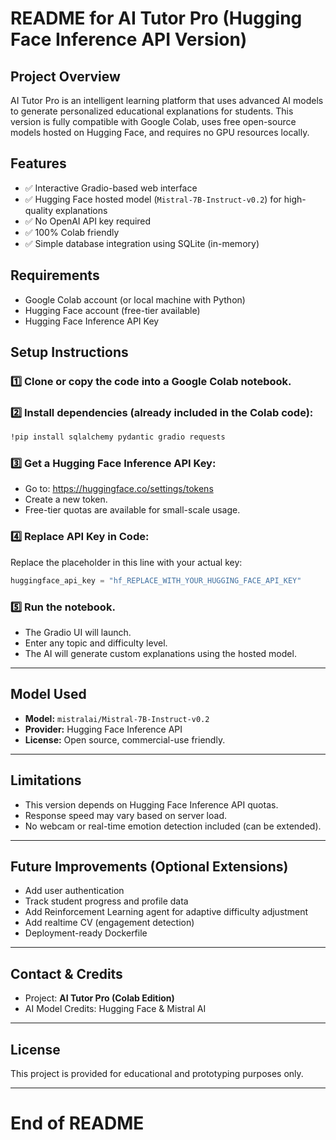 # README for AI Tutor Pro (Hugging Face Inference API Version)

## Project Overview
AI Tutor Pro is an intelligent learning platform that uses advanced AI models to generate personalized educational explanations for students. This version is fully compatible with Google Colab, uses free open-source models hosted on Hugging Face, and requires no GPU resources locally.

## Features
- ✅ Interactive Gradio-based web interface
- ✅ Hugging Face hosted model (`Mistral-7B-Instruct-v0.2`) for high-quality explanations
- ✅ No OpenAI API key required
- ✅ 100% Colab friendly
- ✅ Simple database integration using SQLite (in-memory)

## Requirements
- Google Colab account (or local machine with Python)
- Hugging Face account (free-tier available)
- Hugging Face Inference API Key

## Setup Instructions

### 1️⃣ Clone or copy the code into a Google Colab notebook.

### 2️⃣ Install dependencies (already included in the Colab code):
```bash
!pip install sqlalchemy pydantic gradio requests
```

### 3️⃣ Get a Hugging Face Inference API Key:
- Go to: https://huggingface.co/settings/tokens
- Create a new token.
- Free-tier quotas are available for small-scale usage.

### 4️⃣ Replace API Key in Code:
Replace the placeholder in this line with your actual key:
```python
huggingface_api_key = "hf_REPLACE_WITH_YOUR_HUGGING_FACE_API_KEY"
```

### 5️⃣ Run the notebook.
- The Gradio UI will launch.
- Enter any topic and difficulty level.
- The AI will generate custom explanations using the hosted model.

---

## Model Used
- **Model:** `mistralai/Mistral-7B-Instruct-v0.2`
- **Provider:** Hugging Face Inference API
- **License:** Open source, commercial-use friendly.

---

## Limitations
- This version depends on Hugging Face Inference API quotas.
- Response speed may vary based on server load.
- No webcam or real-time emotion detection included (can be extended).

---

## Future Improvements (Optional Extensions)
- Add user authentication
- Track student progress and profile data
- Add Reinforcement Learning agent for adaptive difficulty adjustment
- Add realtime CV (engagement detection)
- Deployment-ready Dockerfile

---

## Contact & Credits
- Project: **AI Tutor Pro (Colab Edition)**
- AI Model Credits: Hugging Face & Mistral AI

---

## License
This project is provided for educational and prototyping purposes only.

---

# End of README
